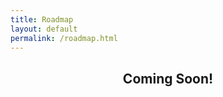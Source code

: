 ```yaml
---
title: Roadmap
layout: default
permalink: /roadmap.html
---
```

<div class="page-content" align="center">
            <div class="wrapper">
                <div class="post">
<article class="post-content" align="center">
<h1>Coming Soon!</h1>
</article>
</div>

